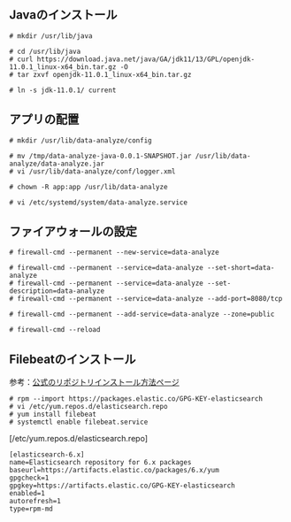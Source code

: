 ## Javaのインストール
```
# mkdir /usr/lib/java

# cd /usr/lib/java
# curl https://download.java.net/java/GA/jdk11/13/GPL/openjdk-11.0.1_linux-x64_bin.tar.gz -O
# tar zxvf openjdk-11.0.1_linux-x64_bin.tar.gz 

# ln -s jdk-11.0.1/ current
```

## アプリの配置
```
# mkdir /usr/lib/data-analyze/config

# mv /tmp/data-analyze-java-0.0.1-SNAPSHOT.jar /usr/lib/data-analyze/data-analyze.jar
# vi /usr/lib/data-analyze/conf/logger.xml

# chown -R app:app /usr/lib/data-analyze

# vi /etc/systemd/system/data-analyze.service
```

## ファイアウォールの設定
```
# firewall-cmd --permanent --new-service=data-analyze

# firewall-cmd --permanent --service=data-analyze --set-short=data-analyze
# firewall-cmd --permanent --service=data-analyze --set-description=data-analyze
# firewall-cmd --permanent --service=data-analyze --add-port=8080/tcp

# firewall-cmd --permanent --add-service=data-analyze --zone=public

# firewall-cmd --reload
```

## Filebeatのインストール
参考：[公式のリポジトリインストール方法ページ](https://www.elastic.co/guide/en/beats/filebeat/current/setup-repositories.html)

```
# rpm --import https://packages.elastic.co/GPG-KEY-elasticsearch
# vi /etc/yum.repos.d/elasticsearch.repo
# yum install filebeat
# systemctl enable filebeat.service
```

[/etc/yum.repos.d/elasticsearch.repo]

```
[elasticsearch-6.x]
name=Elasticsearch repository for 6.x packages
baseurl=https://artifacts.elastic.co/packages/6.x/yum
gpgcheck=1
gpgkey=https://artifacts.elastic.co/GPG-KEY-elasticsearch
enabled=1
autorefresh=1
type=rpm-md
```